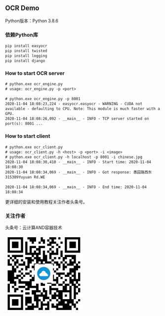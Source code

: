 ## OCR Demo

Python版本：Python 3.8.6

### 依赖Python库
```shell script
pip install easyocr
pip install twisted
pip install logging
pip install django
```

### How to start OCR server
```shell script
# python.exe ocr_engine.py
# usage: ocr_engine.py -p <port>

# python.exe ocr_engine.py -p 8001
2020-11-04 18:08:23,224 - easyocr.easyocr - WARNING - CUDA not available - defaulting to CPU. Note: This module is much faster with a GPU.
2020-11-04 18:08:26,092 - __main__ - INFO - TCP server started on port(s): 8001 ...

```

### How to start client
```shell script
# python.exe ocr_client.py
# usage: ocr_client.py -h <host> -p <port> -i <image>
# python.exe ocr_client.py -h localhost -p 8001 -i chinese.jpg
2020-11-04 18:08:30,410 - __main__ - INFO - Start time: 2020-11-04 18:08:30
2020-11-04 18:08:34,069 - __main__ - INFO - Got response: 愚园路西东315309Yuyuan Rd.WE

2020-11-04 18:08:34,069 - __main__ - INFO - End time: 2020-11-04 18:08:34

```
更详细的安装和使用教程关注作者头条号。

### 关注作者
头条号：云计算AND容器技术

![云计算AND容器技术](云计算AND容器技术.png)